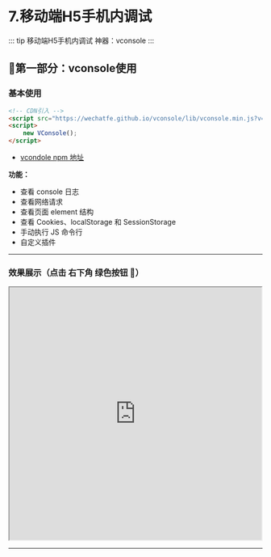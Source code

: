 # 7.移动端H5手机内调试

::: tip
移动端H5手机内调试 神器：vconsole
:::

## 🥞第一部分：vconsole使用

### 基本使用

```html
<!-- CDN引入 -->
<script src="https://wechatfe.github.io/vconsole/lib/vconsole.min.js?v=3.2.0"></script>
<script>
    new VConsole();
</script>
```

- [vcondole npm 地址](https://www.npmjs.com/package/vconsole)

**功能：**

- 查看 console 日志
- 查看网络请求
- 查看页面 element 结构
- 查看 Cookies、localStorage 和 SessionStorage
- 手动执行 JS 命令行
- 自定义插件

---

### 效果展示（点击 右下角 绿色按钮 👀）

<iframe width="500px" height="500px" src="http://wechatfe.github.io/vconsole/demo.html">

</iframe>

---